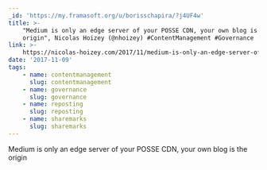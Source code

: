 ```yaml
---
_id: 'https://my.framasoft.org/u/borisschapira/?j4UF4w'
title: >-
    "Medium is only an edge server of your POSSE CDN, your own blog is the
    origin", Nicolas Hoizey (@nhoizey) #ContentManagement #Governance
link: >-
    https://nicolas-hoizey.com/2017/11/medium-is-only-an-edge-server-of-your-posse-cdn-your-own-blog-is-the-origin.html
date: '2017-11-09'
tags:
    - name: contentmanagement
      slug: contentmanagement
    - name: governance
      slug: governance
    - name: reposting
      slug: reposting
    - name: sharemarks
      slug: sharemarks
---
```


<div class="markdown"><p>Medium is only an edge server of your POSSE CDN, your own blog is the origin
</p></div>
